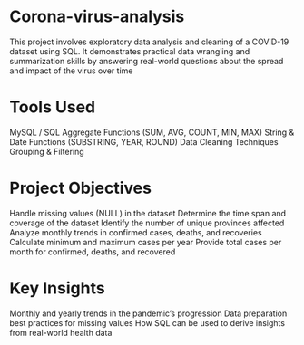 # Corona-virus-analysis
This project involves exploratory data analysis and cleaning of a COVID-19 dataset using SQL. It demonstrates practical data wrangling and summarization skills by answering real-world questions about the spread and impact of the virus over time

# Tools Used
MySQL / SQL
Aggregate Functions (SUM, AVG, COUNT, MIN, MAX)
String & Date Functions (SUBSTRING, YEAR, ROUND)
Data Cleaning Techniques
Grouping & Filtering

# Project Objectives
Handle missing values (NULL) in the dataset
Determine the time span and coverage of the dataset
Identify the number of unique provinces affected
Analyze monthly trends in confirmed cases, deaths, and recoveries
Calculate minimum and maximum cases per year
Provide total cases per month for confirmed, deaths, and recovered

# Key Insights
Monthly and yearly trends in the pandemic’s progression
Data preparation best practices for missing values
How SQL can be used to derive insights from real-world health data
